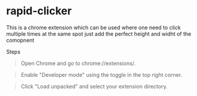 # rapid-clicker
This is a chrome extension which can be used where one need to click multiple times at the same spot just add the perfect height and widht of the comopnent

Steps
> Open Chrome and go to chrome://extensions/.

> Enable "Developer mode" using the toggle in the top right corner.

> Click "Load unpacked" and select your extension directory.

